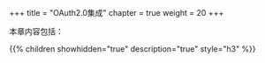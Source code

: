+++
title = "OAuth2.0集成"
chapter = true
weight = 20
+++

本章内容包括：

{{% children showhidden="true" description="true" style="h3"  %}}

